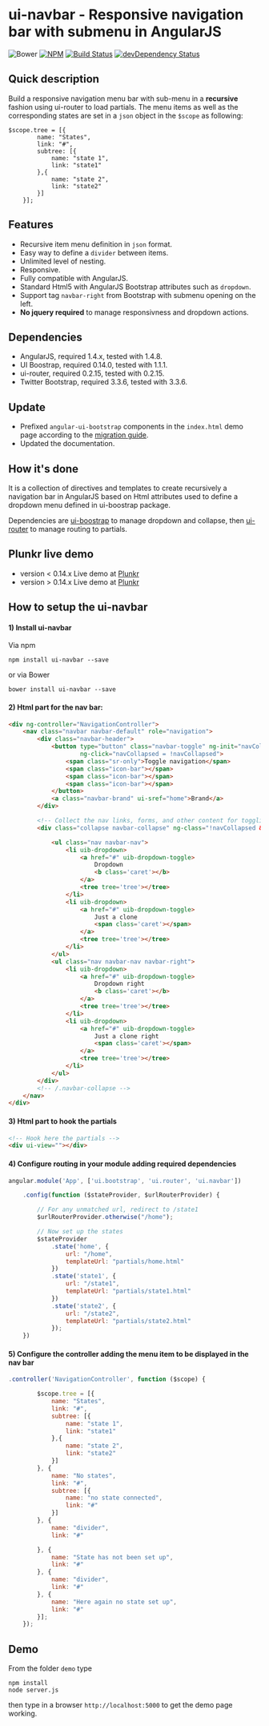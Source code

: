 # ui-navbar - Responsive navigation bar with submenu in AngularJS

![Bower](https://img.shields.io/bower/v/ui-navbar.svg)
[![NPM](https://img.shields.io/npm/v/ui-navbar.svg)](https://www.npmjs.com/package/ui-navbar)
[![Build Status](https://travis-ci.org/blackat/ui-navbar.svg?branch=master)](https://travis-ci.org/blackat/ui-navbar)
[![devDependency Status](https://david-dm.org/blackat/ui-navbar/dev-status.svg?branch=master)](https://david-dm.org/blackat/ui-navbar#info=devDependencies)

## Quick description
Build a responsive navigation menu bar with sub-menu in a __recursive__ fashion using ui-router to load partials. The menu items as well as the corresponding states are set in a `json` object in the `$scope` as following:

    $scope.tree = [{
            name: "States",
            link: "#",
            subtree: [{
                name: "state 1",
                link: "state1"
            },{
                name: "state 2",
                link: "state2"
            }]
        }];

## Features

- Recursive item menu definition in `json` format.
- Easy way to define a `divider` between items.
- Unlimited level of nesting.
- Responsive.
- Fully compatible with AngularJS.
- Standard Html5 with AngularJS Bootstrap attributes such as `dropdown`.
- Support tag `navbar-right` from Bootstrap with submenu opening on the left.
- __No jquery required__ to manage responsivness and dropdown actions.

## Dependencies

- AngularJS, required 1.4.x, tested with 1.4.8.
- UI Boostrap, required 0.14.0, tested with 1.1.1.
- ui-router, required 0.2.15, tested with 0.2.15.
- Twitter Bootstrap, required 3.3.6, tested with 3.3.6.

## Update

-  Prefixed `angular-ui-bootstrap` components in the `index.html` demo page according to the [migration guide](https://github.com/angular-ui/bootstrap/wiki/Migration-guide-for-prefixes).
- Updated the documentation.

## How it's done
It is a collection of directives and templates to create recursively a navigation bar in AngularJS based on Html attributes used to define a dropdown menu defined in ui-boostrap package.

Dependencies are [ui-boostrap](https://github.com/angular-ui/bootstrap) to manage dropdown and collapse, then [ui-router](https://github.com/angular-ui/ui-router) to manage routing to partials.

## Plunkr live demo

- version < 0.14.x Live demo at [Plunkr](http://plnkr.co/edit/V7tecYv4wNPP198HRQlJ?p=info)
- version > 0.14.x Live demo at [Plunkr](http://plnkr.co/edit/zyxXk6w079OgswKHQgno?p=info)

## How to setup the ui-navbar

#### 1) Install ui-navbar
Via npm
```
npm install ui-navbar --save
```

or via Bower
```
bower install ui-navbar --save
```

#### 2) Html part for the nav bar:
```html
<div ng-controller="NavigationController">
    <nav class="navbar navbar-default" role="navigation">
        <div class="navbar-header">
            <button type="button" class="navbar-toggle" ng-init="navCollapsed = true"
                    ng-click="navCollapsed = !navCollapsed">
                <span class="sr-only">Toggle navigation</span>
                <span class="icon-bar"></span>
                <span class="icon-bar"></span>
                <span class="icon-bar"></span>
            </button>
            <a class="navbar-brand" ui-sref="home">Brand</a>
        </div>

        <!-- Collect the nav links, forms, and other content for toggling -->
        <div class="collapse navbar-collapse" ng-class="!navCollapsed && 'in'">

            <ul class="nav navbar-nav">
                <li uib-dropdown>
                    <a href="#" uib-dropdown-toggle>
                        Dropdown
                        <b class='caret'></b>
                    </a>
                    <tree tree='tree'></tree>
                </li>
                <li uib-dropdown>
                    <a href="#" uib-dropdown-toggle>
                        Just a clone
                        <span class='caret'></span>
                    </a>
                    <tree tree='tree'></tree>
                </li>
            </ul>
            <ul class="nav navbar-nav navbar-right">
                <li uib-dropdown>
                    <a href="#" uib-dropdown-toggle>
                        Dropdown right
                        <b class='caret'></b>
                    </a>
                    <tree tree='tree'></tree>
                </li>
                <li uib-dropdown>
                    <a href="#" uib-dropdown-toggle>
                        Just a clone right
                        <span class='caret'></span>
                    </a>
                    <tree tree='tree'></tree>
                </li>
            </ul>
        </div>
        <!-- /.navbar-collapse -->
    </nav>
</div>
```

#### 3) Html part to hook the partials
```html
<!-- Hook here the partials -->
<div ui-view=""></div>
```
#### 4) Configure routing in your module adding required dependencies
```javascript
angular.module('App', ['ui.bootstrap', 'ui.router', 'ui.navbar'])

    .config(function ($stateProvider, $urlRouterProvider) {

        // For any unmatched url, redirect to /state1
        $urlRouterProvider.otherwise("/home");

        // Now set up the states
        $stateProvider
            .state('home', {
                url: "/home",
                templateUrl: "partials/home.html"
            })
            .state('state1', {
                url: "/state1",
                templateUrl: "partials/state1.html"
            })
            .state('state2', {
                url: "/state2",
                templateUrl: "partials/state2.html"
            });
    })
```
#### 5) Configure the controller adding the menu item to be displayed in the nav bar 
```javascript
.controller('NavigationController', function ($scope) {

        $scope.tree = [{
            name: "States",
            link: "#",
            subtree: [{
                name: "state 1",
                link: "state1"
            },{
                name: "state 2",
                link: "state2"
            }]
        }, {
            name: "No states",
            link: "#",
            subtree: [{
                name: "no state connected",
                link: "#"
            }]
        }, {
            name: "divider",
            link: "#"

        }, {
            name: "State has not been set up",
            link: "#"
        }, {
            name: "divider",
            link: "#"
        }, {
            name: "Here again no state set up",
            link: "#"
        }];
    });
```

## Demo
From the folder `demo` type

    npm install
    node server.js

then type in a browser `http://localhost:5000` to get the demo page working.
